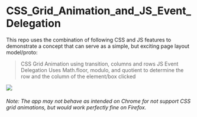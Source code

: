 # CSS_Grid_Animation_and_JS_Event_Delegation

This repo uses the combination of following CSS and JS features to demonstrate a concept that can serve as a simple, but exciting page layout model/proto:

  > CSS Grid Animation using transition, columns and rows
  > JS Event Delegation
  > Uses Math.floor, modulo, and quotient to determine the row and the column of the element/box clicked
  
  ![](c:\users\smc\deskotp\gifs\grid_60-390.gif)

###### Note: The app may not behave as intended on Chrome for not support CSS grid animations, but would work perfectly fine on Firefox.
